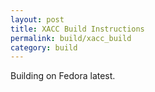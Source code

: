 ```yaml
---
layout: post
title: XACC Build Instructions
permalink: build/xacc_build
category: build
---
```


Building on Fedora latest.
